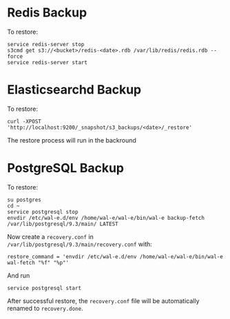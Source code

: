 # Redis Backup

To restore:

    service redis-server stop
    s3cmd get s3://<bucket>/redis-<date>.rdb /var/lib/redis/redis.rdb --force
    service redis-server start


# Elasticsearchd Backup

To restore:

    curl -XPOST 'http://localhost:9200/_snapshot/s3_backups/<date>/_restore'

The restore process will run in the backround

# PostgreSQL Backup

To restore:

    su postgres
    cd ~
    service postgresql stop
    envdir /etc/wal-e.d/env /home/wal-e/wal-e/bin/wal-e backup-fetch /var/lib/postgresql/9.3/main/ LATEST

Now create a `recovery.conf` in `/var/lib/postgresql/9.3/main/recovery.conf` with:

    restore_command = 'envdir /etc/wal-e.d/env /home/wal-e/wal-e/bin/wal-e wal-fetch "%f" "%p"'

And run

    service postgresql start

After successful restore, the `recovery.conf` file will be automatically
renamed to `recovery.done`.
